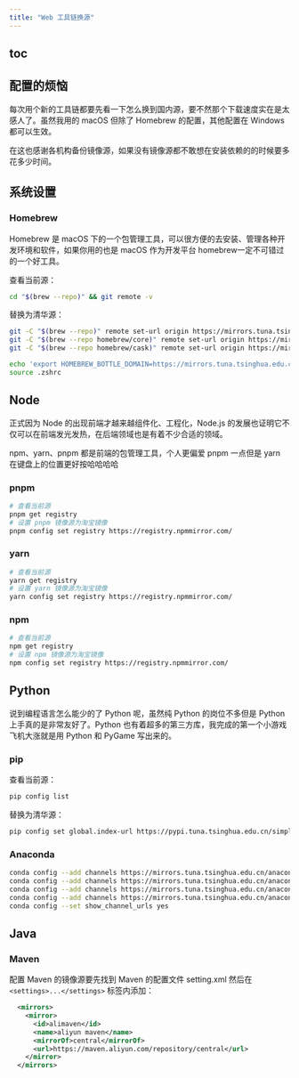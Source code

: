 ```yaml
---
title: "Web 工具链换源"
---
```


## toc



## 配置的烦恼

每次用个新的工具链都要先看一下怎么换到国内源，要不然那个下载速度实在是太感人了。虽然我用的 macOS 但除了 Homebrew 的配置，其他配置在 Windows 都可以生效。

在这也感谢各机构备份镜像源，如果没有镜像源都不敢想在安装依赖的的时候要多花多少时间。

## 系统设置

### Homebrew

Homebrew 是 macOS 下的一个包管理工具，可以很方便的去安装、管理各种开发环境和软件，如果你用的也是 macOS 作为开发平台 homebrew一定不可错过的一个好工具。

查看当前源：

```zsh
cd "$(brew --repo)" && git remote -v
```
替换为清华源：
```zsh
git -C "$(brew --repo)" remote set-url origin https://mirrors.tuna.tsinghua.edu.cn/git/homebrew/brew.git 
git -C "$(brew --repo homebrew/core)" remote set-url origin https://mirrors.tuna.tsinghua.edu.cn/git/homebrew/homebrew-core.git
git -C "$(brew --repo homebrew/cask)" remote set-url origin https://mirrors.tuna.tsinghua.edu.cn/git/homebrew/homebrew-cask.git

echo 'export HOMEBREW_BOTTLE_DOMAIN=https://mirrors.tuna.tsinghua.edu.cn/homebrew-bottles' >> ~/.zshrc
source .zshrc
```
## Node
正式因为 Node 的出现前端才越来越组件化、工程化，Node.js 的发展也证明它不仅可以在前端发光发热，在后端领域也是有着不少合适的领域。

npm、yarn、pnpm 都是前端的包管理工具，个人更偏爱 pnpm 一点但是 yarn 在键盘上的位置更好按哈哈哈哈

### pnpm
```zsh
# 查看当前源
pnpm get registry
# 设置 pnpm 镜像源为淘宝镜像
pnpm config set registry https://registry.npmmirror.com/
```

### yarn
```zsh
# 查看当前源
yarn get registry
# 设置 yarn 镜像源为淘宝镜像
yarn config set registry https://registry.npmmirror.com/
```

### npm

```zsh 
# 查看当前源
npm get registry
# 设置 npm 镜像源为淘宝镜像
npm config set registry https://registry.npmmirror.com/  
```

## Python

说到编程语言怎么能少的了 Python 呢，虽然纯 Python 的岗位不多但是 Python 上手真的是非常友好了。Python 也有着超多的第三方库，我完成的第一个小游戏飞机大涨就是用 Python 和 PyGame 写出来的。

### pip

查看当前源：

```zsh
pip config list
```

替换为清华源：

```zsh
pip config set global.index-url https://pypi.tuna.tsinghua.edu.cn/simple
```

### Anaconda

```zsh
conda config --add channels https://mirrors.tuna.tsinghua.edu.cn/anaconda/pkgs/free/
conda config --add channels https://mirrors.tuna.tsinghua.edu.cn/anaconda/pkgs/main/
conda config --add channels https://mirrors.tuna.tsinghua.edu.cn/anaconda/cloud/pytorch/
conda config --add channels https://mirrors.tuna.tsinghua.edu.cn/anaconda/cloud/pytorch/linux-64/
conda config --set show_channel_urls yes
```

## Java

### Maven

配置 Maven 的镜像源要先找到 Maven 的配置文件 setting.xml 然后在 `<settings>...</settings>` 标签内添加：

```xml
  <mirrors>
    <mirror>
      <id>alimaven</id>
      <name>aliyun maven</name>
      <mirrorOf>central</mirrorOf>
      <url>https://maven.aliyun.com/repository/central</url>
    </mirror>
  </mirrors>
```





